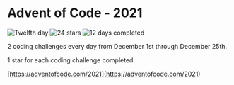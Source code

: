 # Advent of Code - 2021

![Twelfth day](https://img.shields.io/badge/day%20-12-blue)
![24 stars](https://img.shields.io/badge/stars%20⭐-24-orange)
![12 days completed](https://img.shields.io/badge/days%20completed-12-purple)

2 coding challenges every day from December 1st through December 25th.

1 star for each coding challenge completed.

[https://adventofcode.com/2021](https://adventofcode.com/2021)

